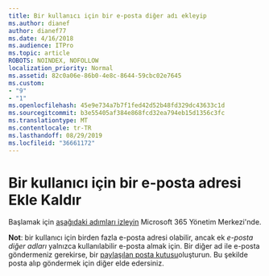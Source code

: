 ```yaml
---
title: Bir kullanıcı için bir e-posta diğer adı ekleyip
ms.author: dianef
author: dianef77
ms.date: 4/16/2018
ms.audience: ITPro
ms.topic: article
ROBOTS: NOINDEX, NOFOLLOW
localization_priority: Normal
ms.assetid: 82c0a06e-86b0-4e8c-8644-59cbc02e7645
ms.custom:
- "9"
- "1"
ms.openlocfilehash: 45e9e734a7b7f1fed42d52b48fd329dc43633c1d
ms.sourcegitcommit: b3e55405af384e868fcd32ea794eb15d1356c3fc
ms.translationtype: MT
ms.contentlocale: tr-TR
ms.lasthandoff: 08/29/2019
ms.locfileid: "36661172"
---
```

# <a name="add-or-remove-an-email-address-for-a-user"></a>Bir kullanıcı için bir e-posta adresi Ekle Kaldır

Başlamak için [aşağıdaki adımları izleyin](https://portal.office.com/AdminPortal/Home#/AssistedGuide/addemailoptions) Microsoft 365 Yönetim Merkezi'nde.

 **Not**: bir kullanıcı için birden fazla e-posta adresi olabilir, ancak ek *e-posta diğer adları* yalnızca kullanılabilir e-posta almak için. Bir diğer ad ile e-posta göndermeniz gerekirse, bir [paylaşılan posta kutusu](https://support.office.com/article/871a246d-3acd-4bba-948e-5de8be0544c9)oluşturun. Bu şekilde posta alıp göndermek için diğer elde edersiniz.
  